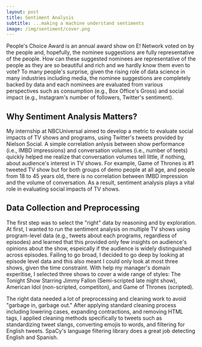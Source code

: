 ```yaml
---
layout: post
title: Sentiment Analysis
subtitle: ...making a machine understand sentiments
image: /img/sentiment/cover.png
---
```


People's Choice Award is an annual award show on E! Network voted on by the people and, hopefully, the nominee suggestions are fully representative of the people. How can these suggested nominees are representative of the people as they are so beautiful and rich and we hardly know them even to vote? To many people's surprise, given the rising role of data science in many industries including media, the nominee suggestions are completely backed by data and each nominees are evaluated from various perspectives such as consumption (e.g., Box Office's Gross) and social impact (e.g., Instagram's number of followers, Twitter's sentiment). 

## Why Sentiment Analysis Matters? 

My internship at NBCUniversal aimed to develop a metric to evaluate social impacts of TV shows and programs, using Twitter's tweets provided by Nielson Social. A simple correlation anlysis between show performance (i.e., IMBD impressions) and conversation volumes (i.e., number of teets) quickly helped me realize that conversation volumes tell little, if nothing, about audience's interest in TV shows. For example, Game of Thrones is #1 tweeted TV show but for both groups of demo people at all age, and people from 18 to 45 years old, there is no correlation between IMBD impression and the volume of conversation. As a result, sentiment analysis plays a vital role in evaluating social impacts of TV shows. 

## Data Collection and Preprocessing

The first step was to select the "right" data by reasoning and by exploration. At first, I wanted to run the sentiment analysis on multiple TV shows using program-level data (e.g., tweets about each programs, regardless of episodes) and learned that this provided only few insights on audience's opinions about the show, espeically if the audience is widely distinguished across episodes. Failing to go broad, I decided to go deep by looking at episode level data and this also meant I could only look at most three shows, given the time constraint. With help my manager's domain experitise, I selected three shows to cover a wide range of styles: The Tonight Show Starring Jimmy Fallon (Semi-scripted late night show), American Idol (non-scripted, competiton), and Game of Thrones (scripted). 

The right data needed a lot of preprocessing and cleaning work to avoid "garbage in, garbage out." After applying standard cleaning process including lowering cases, expanding contractions, and removing HTML tags, I applied cleaning methods specifically to tweets such as standardizing tweet slangs, converting emojis to words, and filtering for English tweets. SpaCy's language filtering library does a great job detecting English and Spanish. 






<!-- ![alt text](/img/Sentiment/ratings.png) -->


 
<!-- I have put the code on [GitHub](https://github.com/Regressionist/Sentiment-analysis). You can refer to this code if you want to know how to convert a pandas dataframe to a torchtext tabular dataset. <br/>
Merry Christmas everyone!

Thanks,<br/> -->
<!-- Ashwin -->
